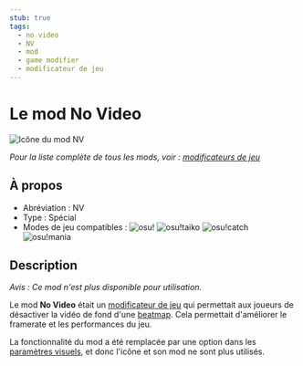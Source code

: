 ```yaml
---
stub: true
tags:
  - no video
  - NV
  - mod
  - game modifier
  - modificateur de jeu
---
```


<!-- TODO:
- add score multiplier, caption, and shortucut key values -->

# Le mod No Video

![Icône du mod NV](/wiki/shared/mods/NV.png "Icône du mod No Video (NV)")

*Pour la liste complète de tous les mods, voir : [modificateurs de jeu](/wiki/Game_modifier)*

## À propos

- Abréviation : NV
- Type : Spécial
- Modes de jeu compatibles : ![][osu!] ![][osu!taiko] ![][osu!catch] ![][osu!mania]

## Description

*Avis : Ce mod n'est plus disponible pour utilisation.*

Le mod **No Video** était un [modificateur de jeu](/wiki/Game_modifier) qui permettait aux joueurs de désactiver la vidéo de fond d'une [beatmap](/wiki/Beatmap). Cela permettait d'améliorer le framerate et les performances du jeu.

La fonctionnalité du mod a été remplacée par une option dans les [paramètres visuels](/wiki/Visual_Settings), et donc l'icône et son mod ne sont plus utilisés.

[osu!]: /wiki/shared/mode/osu.png "osu!"
[osu!taiko]: /wiki/shared/mode/taiko.png "osu!taiko"
[osu!catch]: /wiki/shared/mode/catch.png "osu!catch"
[osu!mania]: /wiki/shared/mode/mania.png "osu!mania"

